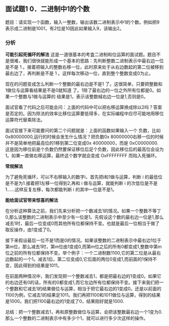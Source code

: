 ## 面试题1 0．二进制中1的个数
题目：请实现一个函数，输入一整数，输出该数二进制表示中1的个数。例如把9表示成二进制是1001，有2位是10因此如果输入9，该输出2。

### 分析
**可能引起死循环的解法**
这是一道很基本的考査二进制和位运算的面试题。题目不是很难，我们很快就能形成一个基本的思路：先判断整数二进制表示中最右边一位是不是 1 。接着把输入的整数右移一位，此时原来处于从右边数起的第二位被移到最右边了，再判断是不是 1 。这样每次移动一位，直到整个整数变成0为止。

现在的问题变成怎么判断一个整数的最右边是不是1 了。这很简单，只要把整数和1做位与运算看结果是不是0就知道
了。1除了最右边的一位之外所有位都是0。如果一个整数与1做与运算的
结果是1，表示该整数蜮右边一位是1,否则是0。

面试官看了代码之后可能会问：上面的代码中可以把右移运算换成除以2吗？答案是否定的。因为除法的效率比移位运算要低得多，在实际编程中应尽可能地用移位运算符代替乘除法。

面试官接下来可能要问的第二个问题就是：上面的函数如果输入一个
负数，比如0x80000000,运行的时候会发生什么情况？把负数0x 80000000右移一位的时候并不是简单地把最高位的1移到第二位变成0x 40000000，而是 0xC0000000. 这是因为移位前是个负数仍然要保证移位后足个负数，因此移位后的最高位会设为1。如果一直做右移运算，最终这个数字就会变成 OxFFFFFFFF 而陷入死循环。

**常规解法**

为了避免死循环，可以不右移输入的数字i，首先把i和1做与运算，判断 i 的最低位是不是为1.接着把1左移一位得到2,再和 i 做与运算，就能判断 i 的次低位是不是1……这样反复左移，每次都能判断 i 的其中一位是不是1。

**能给面试官带来惊喜的解法**

在分析这种算法之前，我们先来分析把一个数减去1的情况。如果一个整数不等丁0,那么该整数的二进制表示中至少有一位是1。先假设这个数的最右边一位是1,那么减去1时，最后一位变成0而其他所有位都保持不变。也就是最后一位相当于做了取反操作，由1变成了0。

接下来假设最后一位不是1而是0的情况。如果该整数的二进制表示中最右边1位于第m位，那么减去1时，第m位由1变成0,而第m位之后的所有0都变成1,整数中第m位之前的所有位都保持不变。举个例子：一个二进制数1100,它的第二位是从最右边数起的一个1。减去1后，第二位变成0,它后面的两位0变成1,而前面的1保持不变，因此得到的结果是1011。

在前面两种情况中，我们发现把一个整数减去1，都是把最右边的1变成0。如果它的右边还有0的话，所有的0都变成1,而它左边所有位都保持不变。接下来我们把一个整数和它减去1的结果做位与运算，相当于把它最右边的1变成0。还是以前面的1100为例，它减去1的结果足1011。我们再把1100和1011做位与运算，得到的结果是1000。我们把1100最右边的1变成了0，结果刚好就是1000.

总结：把一个整数减去1，再和原整数做位与运算，会把该整数最右边一个1变为0.那么一个整数的二进制表示中有多少个1，就可以进行多少次这样的操作。
